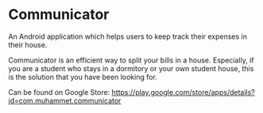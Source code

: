 # Communicator
An Android application which helps users to keep track their expenses in their house.

Communicator is an efficient way to split your bills in a house. Especially, if you are a student who stays in a dormitory or your own student house, this is the solution that you have been looking for.

Can be found on Google Store:
https://play.google.com/store/apps/details?id=com.muhammet.communicator
